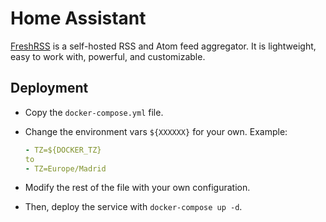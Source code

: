 # Home Assistant

[FreshRSS](https://www.freshrss.org/) is a self-hosted RSS and Atom feed aggregator. It is lightweight, easy to work with, powerful, and customizable.

## Deployment

- Copy the `docker-compose.yml` file.

- Change the environment vars `${XXXXXX}` for your own. Example:

  ```yaml
  - TZ=${DOCKER_TZ}
  to
  - TZ=Europe/Madrid
  ```

- Modify the rest of the file with your own configuration.

- Then, deploy the service with `docker-compose up -d`.
